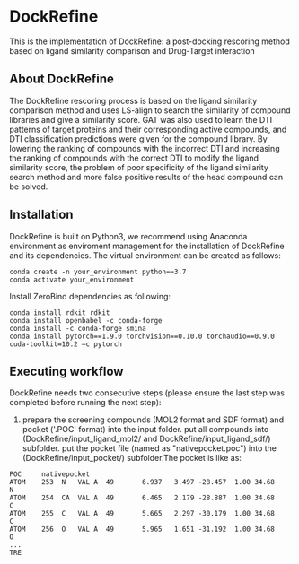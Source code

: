 # DockRefine
This is the implementation of DockRefine: a post-docking rescoring method based on ligand similarity comparison and Drug-Target interaction
## About DockRefine
The DockRefine rescoring process is based on the ligand similarity comparison method and uses LS-align to search the similarity of compound libraries and give a similarity score. GAT was also used to learn the DTI patterns of target proteins and their corresponding active compounds, and DTI classification predictions were given for the compound library. By lowering the ranking of compounds with the incorrect DTI and increasing the ranking of compounds with the correct DTI to modify the ligand similarity score, the problem of poor specificity of the ligand similarity search method and more false positive results of the head compound can be solved.
## Installation
DockRefine is built on Python3, we recommend using Anaconda environment as enviroment management for the installation of DockRefine and its dependencies. The virtual environment can be created as follows:
```
conda create -n your_environment python==3.7
conda activate your_environment
```
Install ZeroBind dependencies as following:
```
conda install rdkit rdkit
conda install openbabel -c conda-forge
conda install -c conda-forge smina
conda install pytorch==1.9.0 torchvision==0.10.0 torchaudio==0.9.0 cuda-toolkit=10.2 –c pytorch
```
## Executing workflow
DockRefine needs two consecutive steps (please ensure the last step was completed before running the next step):
1. prepare the screening compounds (MOL2 format and SDF format) and pocket ('.POC' format) into the input folder.
put all compounds into (DockRefine/input_ligand_mol2/ and DockRefine/input_ligand_sdf/) subfolder.
put the pocket file (named as "nativepocket.poc") into the (DockRefine/input_pocket/) subfolder.The pocket is like as:
```
POC     nativepocket
ATOM    253  N   VAL A  49       6.937   3.497 -28.457  1.00 34.68           N
ATOM    254  CA  VAL A  49       6.465   2.179 -28.887  1.00 34.68           C
ATOM    255  C   VAL A  49       5.665   2.297 -30.179  1.00 34.68           C
ATOM    256  O   VAL A  49       5.965   1.651 -31.192  1.00 34.68           O
...
TRE
```
